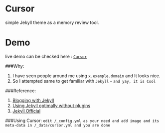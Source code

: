Cursor
======

simple Jekyll theme as a memory review tool.

Demo
====
live demo can be checked here : [`Cursor`](https://pravj.github.io/cursor)

###Why:
1. I have seen people around me using `x.example.domain` and It looks nice.
2. So I attempted same to get familiar with `Jekyll` - `and yay, it is Cool`

###Reference:
1. [Blogging with Jekyll](http://captnemo.in/blog/2011/09/19/jekyll/)
2. [Using Jekyll optimally without plugins](http://captnemo.in/blog/2014/01/20/pluginless-jekyll/)
3. [Jekyll Official](http://jekyllrb.com/)

###Using Cursor:
`edit /_config.yml as your need and add image and its meta-data in /_data/cursor.yml and you are done`
